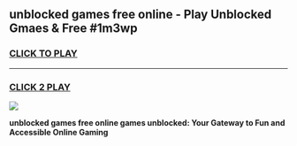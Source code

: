 
## unblocked games free online - Play Unblocked Gmaes & Free #1m3wp
<h3>
<a href="https://news.freeplayer.one?title=unblocked_games_free_online&ref=03M">CLICK TO PLAY</a></h3>
<hr>

<h3>
<a href="https://news.freeplayer.one?title=unblocked_games_free_online&ref=03M">CLICK 2 PLAY</a>
  
</h3>

<a href="https://news.freeplayer.one?title=unblocked_games_free_online&ref=03M"><img src="https://clearcache.store/games.png"></a>


**unblocked games free online games unblocked: Your Gateway to Fun and Accessible Online Gaming**
